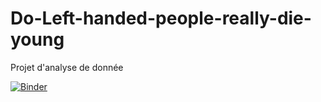 # Do-Left-handed-people-really-die-young
Projet d'analyse de donnée 

[![Binder](https://mybinder.org/badge_logo.svg)](https://mybinder.org/v2/gh/lahahismail/Do-Left-handed-people-really-die-young.git/main?labpath=index.ipynb)